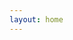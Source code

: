 ```yaml
---
layout: home
---
```


<script setup>
import HomePageTags from 'vitepress-sls-blog-tmpl/HomePageTags.vue'
import HomeHero from 'vitepress-sls-blog-tmpl/HomeHero.vue'
import UtilPageContent from 'vitepress-sls-blog-tmpl/UtilPageContent.vue'
import { useData } from 'vitepress'
import { data } from './loadPosts.data.js'
import { PROPS } from "../.vitepress/props.js";

const { theme, localeIndex } = useData()

const hero = {
  firstLine: "Блог Системы Личной Свободы",
  secondLine: "Статьи, тексты&nbsp;подкастов",
  img: theme.value.mainHeroImg,
  buttons: [
    {
      text: theme.value.t.toBlog,
      href: `${theme.value.recentBaseUrl}/1`,
      primary: true,
    },
    // {
    //   text: theme.value.t.links.wiki,
    //   href: `${PROPS.siteUrl}/${localeIndex.value}/${theme.value.docUrl}`,
    //   icon: theme.value.docIcon,
    // },
    {
      text: "Youtube канал",
      href: "https://www.youtube.com/@slsfreedom",
      icon: theme.value.youtubeIcon,
    },
    {
      text: theme.value.t.links.donate,
      href: `${PROPS.siteUrl}/${localeIndex.value}/${theme.value.donateUrl}`,
      icon: theme.value.donateIcon,
    },
  ],
}
</script>

<HomeHero v-bind="hero" />
<HomePageTags :header="theme.t.tags" :allData="data.posts" />

<!-- <UtilPageContent> -->
<!---->
<!-- ## header -->
<!---->
<!-- other text -->
<!---->
<!-- </UtilPageContent> -->
